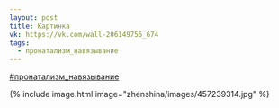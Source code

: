 ```yaml
---
layout: post
title: Картинка
vk: https://vk.com/wall-206149756_674
tags:
  - пронатализм_навязывание
---
```

[#пронатализм_навязывание](poisk.html#пронатализм_навязывание)

{% include image.html image="zhenshina/images/457239314.jpg" %}

